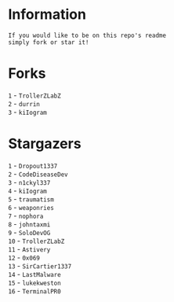 # Information
`If you would like to be on this repo's readme`</br>`simply fork or star it!`</br>
# Forks
`1` - `TrollerZLabZ`</br>`2` - `durrin`</br>`3` - `kiIogram`</br>
# Stargazers
`1` - `Dropout1337`</br>`2` - `CodeDiseaseDev`</br>`3` - `n1ckyl337`</br>`4` - `kiIogram`</br>`5` - `traumatism`</br>`6` - `weaponries`</br>`7` - `nophora`</br>`8` - `johntaxmi`</br>`9` - `SoloDevOG`</br>`10` - `TrollerZLabZ`</br>`11` - `Astivery`</br>`12` - `0x069`</br>`13` - `SirCartier1337`</br>`14` - `LastMalware`</br>`15` - `lukekweston`</br>`16` - `TerminalPR0`</br>
